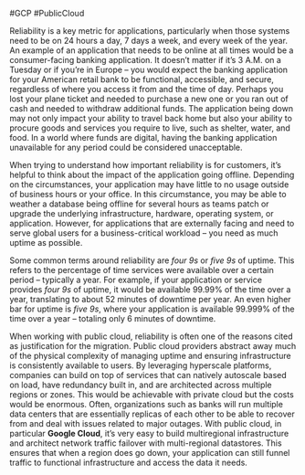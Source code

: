 #GCP #PublicCloud 

Reliability is a key metric for applications, particularly when those systems need to be on 24 hours a day, 7 days a week, and every week of the year. An example of an application that needs to be online at all times would be a consumer-facing banking application. It doesn’t matter if it’s 3 A.M. on a Tuesday or if you’re in Europe – you would expect the banking application for your American retail bank to be functional, accessible, and secure, regardless of where you access it from and the time of day. Perhaps you lost your plane ticket and needed to purchase a new one or you ran out of cash and needed to withdraw additional funds. The application being down may not only impact your ability to travel back home but also your ability to procure goods and services you require to live, such as shelter, water, and food. In a world where funds are digital, having the banking application unavailable for any period could be considered unacceptable.

When trying to understand how important reliability is for customers, it’s helpful to think about the impact of the application going offline. Depending on the circumstances, your application may have little to no usage outside of business hours or your office. In this circumstance, you may be able to weather a database being offline for several hours as teams patch or upgrade the underlying infrastructure, hardware, operating system, or application. However, for applications that are externally facing and need to serve global users for a business-critical workload – you need as much uptime as possible.

Some common terms around reliability are _four 9s_ or _five 9s_ of uptime. This refers to the percentage of time services were available over a certain period – typically a year. For example, if your application or service provides _four 9s_ of uptime, it would be available 99.99% of the time over a year, translating to about 52 minutes of downtime per year. An even higher bar for uptime is _five 9s_, where your application is available 99.999% of the time over a year – totaling only 6 minutes of downtime.

When working with public cloud, reliability is often one of the reasons cited as justification for the migration. Public cloud providers abstract away much of the physical complexity of managing uptime and ensuring infrastructure is consistently available to users. By leveraging hyperscale platforms, companies can build on top of services that can natively autoscale based on load, have redundancy built in, and are architected across multiple regions or zones. This would be achievable with private cloud but the costs would be enormous. Often, organizations such as banks will run multiple data centers that are essentially replicas of each other to be able to recover from and deal with issues related to major outages. With public cloud, in particular **Google Cloud**, it’s very easy to build multiregional infrastructure and architect network traffic failover with multi-regional datastores. This ensures that when a region does go down, your application can still funnel traffic to functional infrastructure and access the data it needs.